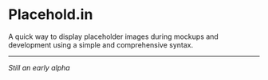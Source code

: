 # Placehold.in

A quick way to display placeholder images during mockups and development using a simple and comprehensive syntax.

---

*Still an early alpha*
